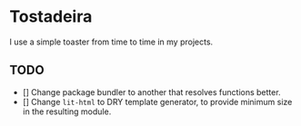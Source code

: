 # Tostadeira

I use a simple toaster from time to time in my projects.

## TODO

- [] Change package bundler to another that resolves functions better.
- [] Change `lit-html` to DRY template generator, to provide minimum size in the resulting module.